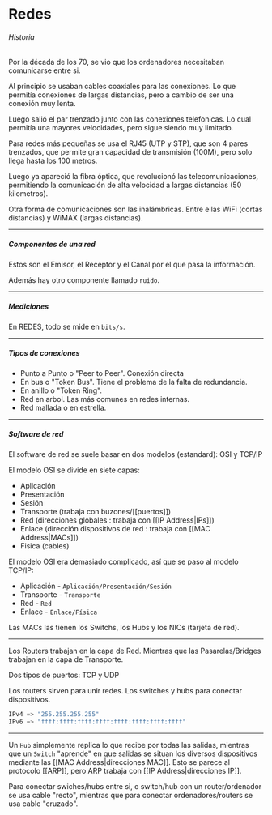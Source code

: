 # Redes
###### Historia
Por la década de los 70, se vio que los ordenadores necesitaban comunicarse entre si.

Al principio se usaban cables coaxiales para las conexiones. Lo que permitía conexiones de largas distancias, pero a cambio de ser una conexión muy lenta.

Luego salió el par trenzado junto con las conexiones telefonicas. Lo cual permitía una mayores velocidades, pero sigue siendo muy limitado.

Para redes más pequeñas se usa el RJ45 (UTP y STP), que son 4 pares trenzados, que permite gran capacidad de transmisión (100M), pero solo llega hasta los 100 metros.

Luego ya apareció la fibra óptica, que revolucionó las telecomunicaciones, permitiendo la comunicación de alta velocidad a largas distancias (50 kilometros).

Otra forma de comunicaciones son las inalámbricas. Entre ellas WiFi (cortas distancias) y WiMAX (largas distancias).
___

##### Componentes de una red
Estos son el Emisor, el Receptor y el Canal por el que pasa la información.

Además hay otro componente llamado `ruido`.
___

##### Mediciones
En REDES, todo se mide en `bits/s`.
___

##### Tipos de conexiones
- Punto a Punto o "Peer to Peer". Conexión directa 
- En bus o "Token Bus". Tiene el problema de la falta de redundancia.
- En anillo o "Token Ring". 
- Red en arbol. Las más comunes en redes internas.
- Red mallada o en estrella. 
___

##### Software de red
El software de red se suele basar en dos modelos (estandard): OSI y TCP/IP

El modelo OSI se divide en siete capas:
- Aplicación
- Presentación
- Sesión
- Transporte (trabaja con buzones/[[puertos]])
- Red (direcciones globales : trabaja con [[IP Address|IPs]])
- Enlace (dirección dispositivos de red : trabaja con [[MAC Address|MACs]])
- Fisica (cables)

El modelo OSI era demasiado complicado, así que se paso al modelo TCP/IP:
- Aplicación - `Aplicación/Presentación/Sesión`
- Transporte - `Transporte`
- Red - `Red`
- Enlace - `Enlace/Física`

Las MACs las tienen los Switchs, los Hubs y los NICs (tarjeta de red).
___

Los Routers trabajan en la capa de Red. Mientras que las Pasarelas/Bridges trabajan en la capa de Transporte.

Dos tipos de puertos: TCP y UDP

Los routers sirven para unir redes.
Los switches y hubs para conectar dispositivos.

```c
IPv4 => "255.255.255.255"
IPv6 => "ffff:ffff:ffff:ffff:ffff:ffff:ffff:ffff"
```
___

Un `Hub` simplemente replica lo que recibe por todas las salidas, mientras que un `Switch` "aprende" en que salidas se situan los diversos dispositivos mediante las [[MAC Address|direcciones MAC]]. Esto se parece al protocolo [[ARP]], pero ARP trabaja con [[IP Address|direcciones IP]].

Para conectar swiches/hubs entre si, o switch/hub con un router/ordenador se usa cable "recto", mientras que para conectar ordenadores/routers se usa cable "cruzado".